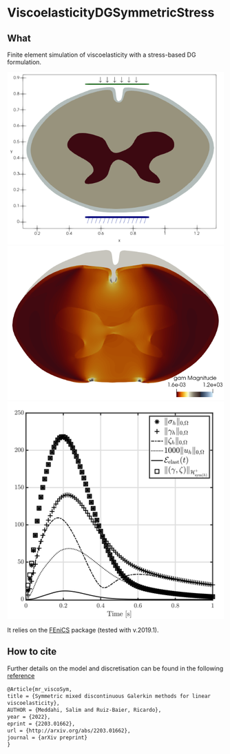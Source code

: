 # ViscoelasticityDGSymmetricStress

## What
Finite element simulation of viscoelasticity with a stress-based DG formulation. 

![](https://github.com/ruizbaier/ViscoelasticityDGSymmetricStress/blob/main/spinal_sketch.png)
![](https://github.com/ruizbaier/ViscoelasticityDGSymmetricStress/blob/main/spinal_gam.png)
![](https://github.com/ruizbaier/ViscoelasticityDGSymmetricStress/blob/main/sp_all_norms.png) 



It relies on the [FEniCS](https://fenicsproject.org) package (tested with v.2019.1).

## How to cite
Further details on the model and discretisation can be found in the following [reference](http://arxiv.org/abs/2203.01662)

```
@Article{mr_viscoSym,
title = {Symmetric mixed discontinuous Galerkin methods for linear viscoelasticity}, 
AUTHOR = {Meddahi, Salim and Ruiz-Baier, Ricardo},
year = {2022},
eprint = {2203.01662},
url = {http://arxiv.org/abs/2203.01662},
journal = {arXiv preprint}
}
```
